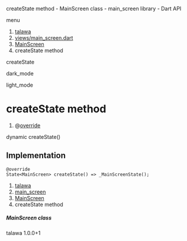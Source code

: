 




createState method - MainScreen class - main\_screen library - Dart API







menu

1. [talawa](../../index.html)
2. [views/main\_screen.dart](../../file-___home_harshil_Desktop_open-source_palisadoes_talawa_lib_views_main_screen/)
3. [MainScreen](../../file-___home_harshil_Desktop_open-source_palisadoes_talawa_lib_views_main_screen/MainScreen-class.html)
4. createState method

createState


dark\_mode

light\_mode




# createState method


1. @[override](https://api.flutter.dev/flutter/dart-core/override-constant.html)

dynamic
createState()

## Implementation

```
@override
State<MainScreen> createState() => _MainScreenState();
```

 


1. [talawa](../../index.html)
2. [main\_screen](../../file-___home_harshil_Desktop_open-source_palisadoes_talawa_lib_views_main_screen/)
3. [MainScreen](../../file-___home_harshil_Desktop_open-source_palisadoes_talawa_lib_views_main_screen/MainScreen-class.html)
4. createState method

##### MainScreen class





talawa
1.0.0+1






